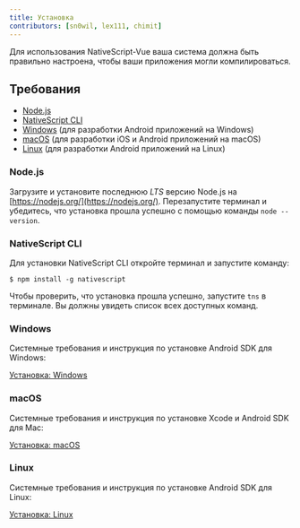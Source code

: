 ```yaml
---
title: Установка
contributors: [sn0wil, lex111, chimit]
---
```


Для использования NativeScript-Vue ваша система должна быть правильно настроена, чтобы ваши приложения могли компилироваться.

## Требования

- [Node.js](#nodejs)
- [NativeScript CLI](#nativescript-cli)
- [Windows](#windows) (для разработки Android приложений на Windows)
- [macOS](#macos) (для разработки iOS и Android приложений на macOS)
- [Linux](#linux) (для разработки Android приложений на Linux)

### Node.js

Загрузите и установите последнюю _LTS_ версию Node.js на [https://nodejs.org/](https://nodejs.org/). Перезапустите терминал и убедитесь, что установка прошла успешно с помощью команды `node --version`.

### NativeScript CLI

Для установки NativeScript CLI откройте терминал и запустите команду:

```shell
$ npm install -g nativescript
```

Чтобы проверить, что установка прошла успешно, запустите `tns` в терминале. Вы должны увидеть список всех доступных команд.

### Windows

Системные требования и инструкция по установке Android SDK для Windows:

[Установка: Windows](https://docs.nativescript.org/start/ns-setup-win)

### macOS

Системные требования и инструкция по установке Xcode и Android SDK для Mac:

[Установка: macOS](https://docs.nativescript.org/start/ns-setup-os-x)

### Linux

Системные требования и инструкция по установке Android SDK для Linux:

[Установка: Linux](https://docs.nativescript.org/start/ns-setup-linux)
